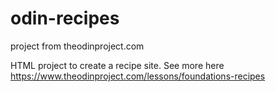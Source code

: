 # odin-recipes
project from theodinproject.com

HTML project to create a recipe site. See more here https://www.theodinproject.com/lessons/foundations-recipes
